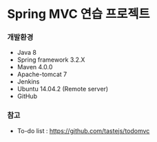 # Spring MVC 연습 프로젝트

### 개발환경
* Java 8
* Spring framework 3.2.X
* Maven 4.0.0
* Apache-tomcat 7
* Jenkins
* Ubuntu 14.04.2 (Remote server)
* GitHub

### 참고
* To-do list : https://github.com/tastejs/todomvc
